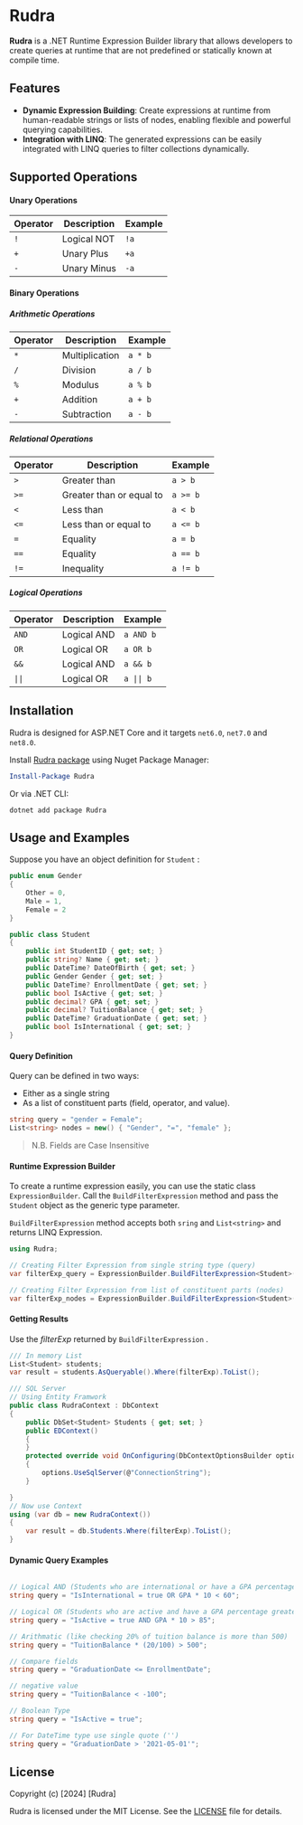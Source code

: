 
# Rudra 

**Rudra** is a .NET Runtime Expression Builder library that allows developers to create queries at runtime that are not predefined or statically known at compile time.



## Features

- **Dynamic Expression Building**: Create expressions at runtime from human-readable strings or lists of nodes, enabling flexible and powerful querying capabilities.
- **Integration with LINQ**: The generated expressions can be easily integrated with LINQ queries to filter collections dynamically.


## Supported Operations

#### Unary Operations

| Operator | Description         | Example     |
|----------|---------------------|-------------|
| `!`      | Logical NOT         | `!a`        |
| `+`      | Unary Plus          | `+a`        |
| `-`      | Unary Minus         | `-a`        |

#### Binary Operations

##### Arithmetic Operations

| Operator | Description      | Example     |
|----------|------------------|-------------|
| `*`      | Multiplication   | `a * b`     |
| `/`      | Division         | `a / b`     |
| `%`      | Modulus          | `a % b`     |
| `+`      | Addition         | `a + b`     |
| `-`      | Subtraction      | `a - b`     |

##### Relational Operations

| Operator | Description              | Example     |
|----------|--------------------------|-------------|
| `>`      | Greater than             | `a > b`     |
| `>=`     | Greater than or equal to | `a >= b`    |
| `<`      | Less than                | `a < b`     |
| `<=`     | Less than or equal to    | `a <= b`    |
| `=`      | Equality                 | `a = b`     |
| `==`     | Equality                 | `a == b`    |
| `!=`     | Inequality               | `a != b`    |

##### Logical Operations

| Operator | Description         | Example                 |
|----------|---------------------|-------------------------|
| `AND`    | Logical AND         | `a AND b`   |
| `OR`     | Logical OR          | `a OR b`    |
| `&&`     | Logical AND         | `a && b`    |
| `\|\|`   | Logical OR          | `a \|\| b`  |

## Installation

Rudra is designed for ASP.NET Core and it targets `net6.0`, `net7.0` and `net8.0`.

Install [Rudra package](https://www.nuget.org/packages/Rudra) using Nuget Package Manager:

```powershell
Install-Package Rudra
```

Or via .NET CLI:
```shell
dotnet add package Rudra
```



## Usage and Examples

Suppose you have an object definition for `Student` :

```csharp
public enum Gender
{
    Other = 0,
    Male = 1,
    Female = 2
}

public class Student
{
    public int StudentID { get; set; }
    public string? Name { get; set; }
    public DateTime? DateOfBirth { get; set; }
    public Gender Gender { get; set; }
    public DateTime? EnrollmentDate { get; set; }
    public bool IsActive { get; set; }
    public decimal? GPA { get; set; }
    public decimal? TuitionBalance { get; set; }
    public DateTime? GraduationDate { get; set; }
    public bool IsInternational { get; set; }
}
```
#### Query Definition
Query can be defined in two ways: 

* Either as a single string 
* As a list of constituent parts (field, operator, and value).
```csharp
string query = "gender = Female";
List<string> nodes = new() { "Gender", "=", "female" }; 
```
> N.B.
> Fields are Case Insensitive 

#### Runtime Expression Builder
To create a runtime expression easily, you can use the static class `ExpressionBuilder`. Call the `BuildFilterExpression` method and pass the `Student` object as the generic type parameter.

`BuildFilterExpression` method accepts both `sring` and `List<string>` and returns LINQ Expression.

```csharp
using Rudra;

// Creating Filter Expression from single string type (query)
var filterExp_query = ExpressionBuilder.BuildFilterExpression<Student>(query);

// Creating Filter Expression from list of constituent parts (nodes)
var filterExp_nodes = ExpressionBuilder.BuildFilterExpression<Student>(nodes);
```

#### Getting Results

Use the *filterExp* returned by `BuildFilterExpression` .

```csharp
/// In memory List
List<Student> students;
var result = students.AsQueryable().Where(filterExp).ToList();

/// SQL Server
// Using Entity Framwork
public class RudraContext : DbContext
{
    public DbSet<Student> Students { get; set; }
    public EDContext()
    {
    }
    protected override void OnConfiguring(DbContextOptionsBuilder options)
    {
        options.UseSqlServer(@"ConnectionString");
    }

}
// Now use Context
using (var db = new RudraContext())
{
    var result = db.Students.Where(filterExp).ToList();
} 
```

#### Dynamic Query Examples
```csharp

// Logical AND (Students who are international or have a GPA percentage less than 60%)
string query = "IsInternational = true OR GPA * 10 < 60";

// Logical OR (Students who are active and have a GPA percentage greater than 85%)
string query = "IsActive = true AND GPA * 10 > 85";

// Arithmatic (like checking 20% of tuition balance is more than 500)
string query = "TuitionBalance * (20/100) > 500";

// Compare fields
string query = "GraduationDate <= EnrollmentDate";

// negative value
string query = "TuitionBalance < -100";

// Boolean Type
string query = "IsActive = true";

// For DateTime type use single quote ('')
string query = "GraduationDate > '2021-05-01'";

```


## License

Copyright (c) [2024] [Rudra]

Rudra is licensed under the MIT License. See the [LICENSE](./LICENSE.txt) file for details.



